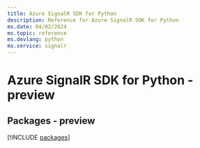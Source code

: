 ```yaml
---
title: Azure SignalR SDK for Python
description: Reference for Azure SignalR SDK for Python
ms.date: 04/02/2024
ms.topic: reference
ms.devlang: python
ms.service: signalr
---
```

# Azure SignalR SDK for Python - preview
## Packages - preview
[!INCLUDE [packages](signalr-index.md)]